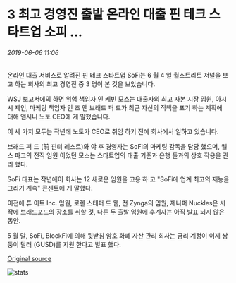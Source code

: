 # 3 최고 경영진 출발 온라인 대출 핀 테크 스타트업 소피 ...

###### 2019-06-06 11:06

온라인 대출 서비스로 알려진 핀 테크 스타트업 SoFi는 6 월 4 일 월스트리트 저널을 보고 하는 회사의 최고 경영진 중 3 명이 본 것을 보았습니다.

WSJ 보고서에의 하면 위험 책임자 인 케빈 모스는 대출자의 최고 자본 시장 임원, 아시 시 제인, 마케팅 책임자 인 조 앤 브래드 퍼 드가 최근 자신의 직책을 포기 하는 계획에 대해 앤서니 노토 CEO에 게 말했습니다.

이 세 가지 모두는 작년에 노토가 CEO로 취임 하기 전에 회사에서 일하고 있습니다.

브래드 퍼 드 (前 핀터 레스트)와 야 후 경영자는 SoFi의 마케팅 감독을 담당 했으며, 웰 스 파고의 전직 임원 이었던 모스는 스타트업의 대출 기준과 은행 들과의 상호 작용을 관리 했다.

SoFi 대표는 작년에이 회사는 12 새로운 임원을 고용 하 고 "SoFi에 업계 최고의 재능을 그리기 계속" 콘센트에 게 말했다.

이전에 튜 이트 Inc. 임원, 로렌 스태퍼 드 웹, 전 Zynga의 임원, 제니퍼 Nuckles은 시작에 브래드포드의 장소를 취할 것, 다른 두 출발 임원에 후계자는 아직 발표 되지 않은 동안.

5 월 말, SoFi, BlockFi에 의해 뒷받침 암호 화폐 자산 관리 회사는 금리 계정이 이제 쌍둥이 달러 (GUSD)를 지원 한다고 발표 했다.

[Original source](https://cointelegraph.com/news/3-top-executives-depart-online-lending-fintech-startup-sofi)

![stats](https://c.statcounter.com/11760860/0/a89fa40b/1/ "stats")